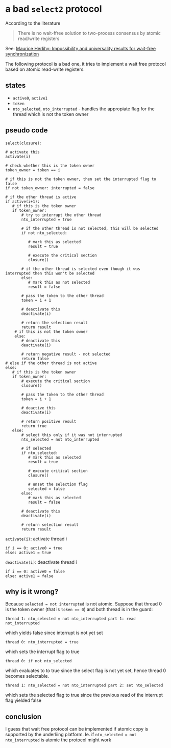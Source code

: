 a bad `select2` protocol
==

According to the literature 

> There is no wait-ffree solution to two-process consensus by atomic read/write registers

See: [Maurice Herlihy: Impossibility and universality results for wait-free synchronization](http://repository.cmu.edu/cgi/viewcontent.cgi?article=2796&context=compsci)

The following protocol is a bad one, it tries to implement a wait free protocol based on atomic read-write registers.

states
---

* `active0`, `active1`
* `token`
* `nto_selected`, `nto_interrupted` - handles the appropiate flag for the thread which is not the token owner

pseudo code
---

`select(closure)`:

    # activate this
    activate(i)

    # check whether this is the token owner
    token_owner = token == i

    # if this is not the token owner, then set the interrupted flag to false 
    if not token_owner: interrupted = false

    # if the other thread is active
    if active(i+1):
       # if this is the token owner
       if token_owner:
           # try to interrupt the other thread
           nto_interrupted = true

           # if the other thread is not selected, this will be selected
           if not nto_selected:

              # mark this as selected
              result = true 

              # execute the critical section
              closure()

           # if the other thread is selected even though it was interrupted then this won't be selected
           else:
              # mark this as not selected
              result = false

           # pass the token to the other thread
           token = i + 1

           # deactivate this
           deactivate(i)

           # return the selection result
           return result
        # if this is not the token owner
        else: 
           # deactivate this
           deactivate(i)

           # return negative result - not selected
           return false
    # else if the other thread is not active
    else:
       # if this is the token owner
       if token_owner:
           # execute the critical section
           closure()

           # pass the token to the other thread
           token = i + 1

           # deactive this
           deactivate(i) 

           # return positive result
           return true
       else:
           # select this only if it was not interrupted
           nto_selected = not nto_interrupted

           # if selected
           if nto_selected: 
              # mark this as selected
              result = true 

              # execute critical section
              closure()

              # unset the selection flag
              selected = false
           else:
              # mark this as selected
              result = false

           # deactivate this
           deactivate(i)

           # return selection result
           return result         

`activate(i)`: activate thread i

    if i == 0: active0 = true
    else: active1 = true

`deactivate(i)`: deactivate thread i

    if i == 0: active0 = false
    else: active1 = false


why is it wrong?
---

Because `selected = not interrupted` is not atomic. Suppose that thread 0 is the token owner (that is `token == 0`) and both thread is in the guard:

    thread 1: nto_selected = not nto_interrupted part 1: read not_interrupted

which yields false since interrupt is not yet set

    thread 0: nto_interrupted = true

which sets the interrupt flag to true

    thread 0: if not nto_selected

which evaluates to to true since the select flag is not yet set, hence thread 0 becomes selectable.

    thread 1: nto_selected = not nto_interrupted part 2: set nto_selected

which sets the selected flag to true since the previous read of the interrupt flag yielded false

conclusion
---

I guess that wait free protocol can be implemented if atomic copy is supported by the underliing platform. Ie. if `nto_selected = not nto_interrupted` is atomic the protocol might work
 
